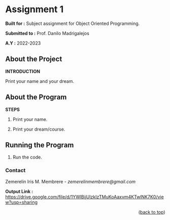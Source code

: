 # Assignment 1

  **Built for :** Subject assignment for Object Oriented Programming.

  **Submitted to :** Prof. Danilo Madrigalejos 
  
  **A.Y :** 2022-2023

## About the Project
**INTRODUCTION**

Print your name and your dream.

## About the Program
**STEPS**

1. Print your name.

2. Print your dream/course.

## Running the Program

1. Run the code.

### Contact
Zemerelin Iris M. Membrere - _zemerelinmembrere@gmail.com_

**Output Link :** https://drive.google.com/file/d/1YWlBijUlzkIzTMuKoAaxvm4KTwlNK7K0/view?usp=sharing

<p align="right">(<a href="#readme-top">back to top</a>)</p>
